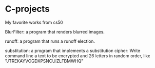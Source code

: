 # C-projects
My favorite works from cs50

BlurFilter:
  a program that renders blurred images.
  
runoff:
  a program that runs a runoff election.

substitution: 
  a program that implements a substitution cipher:
  Write command line a text to be encrypted and 26 letters in random order, like "JTREKAYVOGDXPSNCUIZLFBMWHQ"
